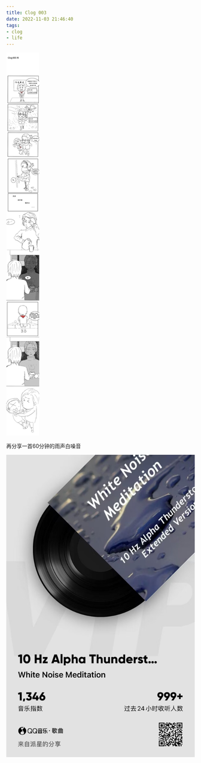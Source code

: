 ```yaml
---
title: Clog 003
date: 2022-11-03 21:46:40
tags:
- clog
- life
---
```


![Clog003](Clog-003/Clog003.png)

再分享一首60分钟的雨声白噪音

![image-20221103221049394](Clog-003/image-20221103221049394.png)
